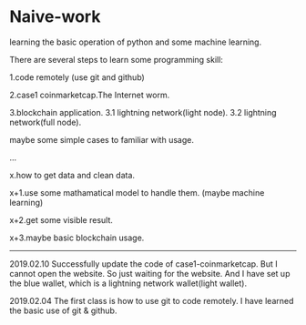 # Naive-work
learning the basic operation of python and some machine learning.

There are several steps to learn some programming skill:

1.code remotely (use git and github)

2.case1 coinmarketcap.The Internet worm.

3.blockchain application.
3.1 lightning network(light node).
3.2 lightning network(full node).

maybe some simple cases to familiar with usage.

...

x.how to get data and clean data.

x+1.use some mathamatical model to handle them. (maybe machine learning)

x+2.get some visible result.

x+3.maybe basic blockchain usage. 


----
2019.02.10
Successfully update the code of case1-coinmarketcap. But I cannot open the website. So just waiting for the website.
And I have set up the blue wallet, which is a lightning network wallet(light wallet).

2019.02.04
The first class is how to use git to code remotely.
I have learned the basic use of git & github. 


